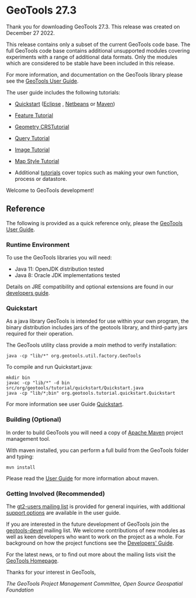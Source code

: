 # GeoTools 27.3

Thank you for downloading GeoTools 27.3. This release was created
on December 27 2022.

This release contains only a subset of the current GeoTools code base.
The full GeoTools code base contains additional unsupported modules
covering experiments with a range of additional data formats. Only the
modules which are considered to be stable have been included in this
release.

For more information, and documentation on the GeoTools library please
see the [GeoTools User
Guide](http://docs.geotools.org/maintenance/userguide/).

The user guide includes the following tutorials:

- [Quickstart](http://docs.geotools.org/maintenance/userguide/tutorial/quickstart/index.html)
  ([Eclipse](http://docs.geotools.org/maintenance/userguide/tutorial/quickstart/eclipse.html)
  ,
  [Netbeans](http://docs.geotools.org/maintenance/userguide/tutorial/quickstart/netbeans.html)
  or
  [Maven](http://docs.geotools.org/maintenance/userguide/tutorial/quickstart/maven.html))

- [Feature Tutorial](http://docs.geotools.org/maintenance/userguide/tutorial/feature/csv2shp.html)

- [Geometry CRSTutorial](http://docs.geotools.org/maintenance/userguide/tutorial/geometry/geometrycrs.html)

- [Query Tutorial](http://docs.geotools.org/maintenance/userguide/tutorial/filter/query.html)

- [Image Tutorial](http://docs.geotools.org/maintenance/userguide/tutorial/raster/image.html)

- [Map Style Tutorial](http://docs.geotools.org/maintenance/userguide/tutorial/map/style.html)

- Additional [tutorials](http://docs.geotools.org/maintenance/userguide/tutorial/index.html)
  cover topics such as making your own function, process or datastore.

Welcome to GeoTools development!

## Reference

The following is provided as a quick reference only, please the
[GeoTools User Guide](http://docs.geotools.org/maintenance/userguide/).

### Runtime Environment

To use the GeoTools libraries you will need:

- Java 11: OpenJDK distribution tested
- Java 8: Oracle JDK implementations tested

Details on JRE compatibility and optional extensions are found in our
[developers guide](http://docs.geotools.org/maintenance/userguide/build/install/jdk.html).

### Quickstart

As a java library GeoTools is intended for use within your own program, the binary distribution includes jars of the geotools library, and third-party jars required for their operation.

The GeoTools utility class provide a *main* method to verify installation:

````
java -cp "lib/*" org.geotools.util.factory.GeoTools 
````

To compile and run Quickstart.java:

```
mkdir bin
javac -cp "lib/*" -d bin src/org/geotools/tutorial/quickstart/Quickstart.java 
java -cp "lib/*;bin" org.geotools.tutorial.quickstart.Quickstart
```

For more information see user Guide [Quickstart](http://docs.geotools.org/maintenance/userguide/tutorial/quickstart/index.html).

### Building (Optional)

In order to build GeoTools you will need a copy of
[Apache Maven](http://maven.apache.org/download.html) project management tool.

With maven installed, you can perform a full build from the GeoTools folder and typing:

    mvn install

Please read the [User
Guide](http://docs.geotools.org/maintenance/userguide/build/maven/index.html)
for more information about maven.

### Getting Involved (Recommended)

The [gt2-users mailing list](mailto:geotools-gt2-users@lists.sourceforge.net) is provided for
general inquiries, with additional [support options](http://docs.geotools.org/maintenance/userguide/welcome/support.html)
are available in the user guide.

If you are interested in the future development of GeoTools join the
[geotools-devel](http://docs.geotools.org/maintenance/developer/communication.html)
mailing list. We welcome contributions of new modules as well as keen
developers who want to work on the project as a whole. For background on
how the project functions see the [Developers\'
Guide](http://docs.geotools.org/maintenance/developer/).

For the latest news, or to find out more about the mailing lists visit
the [GeoTools Homepage](http://geotools.org/).

Thanks for your interest in GeoTools,

*The GeoTools Project Management Committee, Open Source Geospatial
Foundation*
